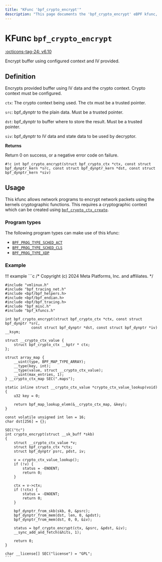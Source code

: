 ```yaml
---
title: "KFunc 'bpf_crypto_encrypt'"
description: "This page documents the 'bpf_crypto_encrypt' eBPF kfunc, including its definition, usage, program types that can use it, and examples."
---
```

# KFunc `bpf_crypto_encrypt`

<!-- [FEATURE_TAG](bpf_crypto_encrypt) -->
[:octicons-tag-24: v6.10](https://github.com/torvalds/linux/commit/3e1c6f35409f9e447bf37f64840f5b65576bfb78)
<!-- [/FEATURE_TAG] -->

Encrypt buffer using configured context and IV provided.

## Definition

Encrypts provided buffer using IV data and the crypto context. Crypto context must be configured.

`ctx`: The crypto context being used. The ctx must be a trusted pointer.

`src`: bpf_dynptr to the plain data. Must be a trusted pointer.

`dst`: bpf_dynptr to buffer where to store the result. Must be a trusted pointer.

`siv`: bpf_dynptr to IV data and state data to be used by decryptor.

**Returns**

Return 0 on success, or a negative error code on failure.

<!-- [KFUNC_DEF] -->
`#!c int bpf_crypto_encrypt(struct bpf_crypto_ctx *ctx, const struct bpf_dynptr_kern *src, const struct bpf_dynptr_kern *dst, const struct bpf_dynptr_kern *siv)`
<!-- [/KFUNC_DEF] -->

## Usage

This kfunc allows network programs to encrypt network packets using the kernels cryptographic functions. This requires a cryptographic context which can be created using [`bpf_crypto_ctx_create`](bpf_crypto_ctx_create.md).

### Program types

The following program types can make use of this kfunc:

<!-- [KFUNC_PROG_REF] -->
- [`BPF_PROG_TYPE_SCHED_ACT`](../program-type/BPF_PROG_TYPE_SCHED_ACT.md)
- [`BPF_PROG_TYPE_SCHED_CLS`](../program-type/BPF_PROG_TYPE_SCHED_CLS.md)
- [`BPF_PROG_TYPE_XDP`](../program-type/BPF_PROG_TYPE_XDP.md)
<!-- [/KFUNC_PROG_REF] -->

### Example

!!! example
    ```c
    /* Copyright (c) 2024 Meta Platforms, Inc. and affiliates. */

    #include "vmlinux.h"
    #include "bpf_tracing_net.h"
    #include <bpf/bpf_helpers.h>
    #include <bpf/bpf_endian.h>
    #include <bpf/bpf_tracing.h>
    #include "bpf_misc.h"
    #include "bpf_kfuncs.h"

    int bpf_crypto_encrypt(struct bpf_crypto_ctx *ctx, const struct bpf_dynptr *src,
                const struct bpf_dynptr *dst, const struct bpf_dynptr *iv) __ksym;

    struct __crypto_ctx_value {
        struct bpf_crypto_ctx __kptr * ctx;
    };

    struct array_map {
        __uint(type, BPF_MAP_TYPE_ARRAY);
        __type(key, int);
        __type(value, struct __crypto_ctx_value);
        __uint(max_entries, 1);
    } __crypto_ctx_map SEC(".maps");

    static inline struct __crypto_ctx_value *crypto_ctx_value_lookup(void)
    {
        u32 key = 0;

        return bpf_map_lookup_elem(&__crypto_ctx_map, &key);
    }

    const volatile unsigned int len = 16;
    char dst[256] = {};

    SEC("tc")
    int crypto_encrypt(struct __sk_buff *skb)
    {
        struct __crypto_ctx_value *v;
        struct bpf_crypto_ctx *ctx;
        struct bpf_dynptr psrc, pdst, iv;

        v = crypto_ctx_value_lookup();
        if (!v) {
            status = -ENOENT;
            return 0;
        }

        ctx = v->ctx;
        if (!ctx) {
            status = -ENOENT;
            return 0;
        }

        bpf_dynptr_from_skb(skb, 0, &psrc);
        bpf_dynptr_from_mem(dst, len, 0, &pdst);
        bpf_dynptr_from_mem(dst, 0, 0, &iv);

        status = bpf_crypto_encrypt(ctx, &psrc, &pdst, &iv);
        __sync_add_and_fetch(&hits, 1);

        return 0;
    }

    char __license[] SEC("license") = "GPL";
    ```
